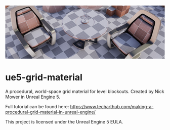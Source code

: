 ![](grid-material-banner.jpg)
# ue5-grid-material
A procedural, world-space grid material for level blockouts. Created by Nick Mower in Unreal Engine 5.

Full tutorial can be found here: https://www.techarthub.com/making-a-procedural-grid-material-in-unreal-engine/

This project is licensed under the Unreal Engine 5 EULA.
